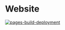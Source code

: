 # Website
 
 [![pages-build-deployment](https://github.com/kadeska/Website/actions/workflows/pages/pages-build-deployment/badge.svg?branch=main)](https://github.com/kadeska/Website/actions/workflows/pages/pages-build-deployment)
